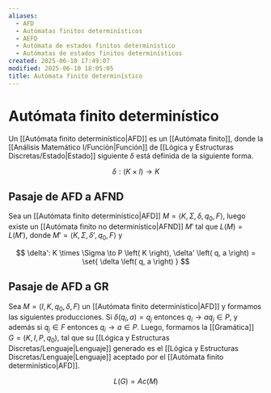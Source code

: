 ```yaml
---
aliases:
  - AFD
  - Autómatas finitos determinísticos
  - AEFD
  - Autómata de estados finitos determinístico
  - Autómatas de estados finitos determinísticos
created: 2025-06-10 17:49:07
modified: 2025-06-10 18:05:05
title: Autómata finito determinístico
---
```


# Autómata finito determinístico

Un [[Autómata finito determinístico|AFD]] es un [[Autómata finito]], donde la [[Análisis Matemático I/Función|Función]] de [[Lógica y Estructuras Discretas/Estado|Estado]] siguiente $\delta$ está definida de la siguiente forma.

$$
\delta: \left( K \times I \right) \to K
$$

## Pasaje de AFD a AFND

Sea un [[Autómata finito determinístico|AFD]] $M = \left< K, \Sigma, \delta, q_0, F \right>$, luego existe un [[Autómata finito no determinístico|AFND]] $M'$ tal que $L \left( M \right) = L \left( M' \right)$, donde $M' = \left< K, \Sigma, \delta', q_0, F \right>$ y

$$
\delta': K \times \Sigma \to P \left( K \right), \delta' \left( q, a \right) = \set{ \delta \left( q, a \right) }
$$

## Pasaje de AFD a GR

Sea $M = \left( I, K, q_0, \delta, F \right)$ un [[Autómata finito determinístico|AFD]] y formamos las siguientes producciones. Si $\delta (q_i, a) = q_j$ entonces $q_i \to a q_j \in P$, y además si $q_j \in F$ entonces $q_i \to a \in P$. Luego, formamos la [[Gramática]] $G = \left( K, I, P, q_0 \right)$, tal que su [[Lógica y Estructuras Discretas/Lenguaje|Lenguaje]] generado es el [[Lógica y Estructuras Discretas/Lenguaje|Lenguaje]] aceptado por el [[Autómata finito determinístico|AFD]].

$$
L(G) = Ac(M)
$$
